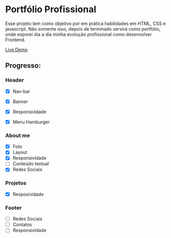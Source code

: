 # Portfólio Profissional

Esse projeto tem como objetivo por em prática habilidades em HTML, CSS e javascript. Não somente isso, depois de
terminado servirá como portfólio, onde exporei dia a dia minha evolução profissional como
desenvolver Frontend. 

[Live Demo](https://maycondouglas.netlify.app/)


## Progresso:

### Header
- [x] Nav-bar
- [x] Banner
- [x] Responsividade
- [x] Menu Hamburger



### About me
- [x] Foto
- [x] Layout
- [x] Responsividade
- [ ] Conteúdo textual
- [x] Redes Sociais

### Projetos 
- [x] Resposividade

### Footer 
- [ ] Redes Sociais
- [ ] Contatos
- [ ] Responsividade
